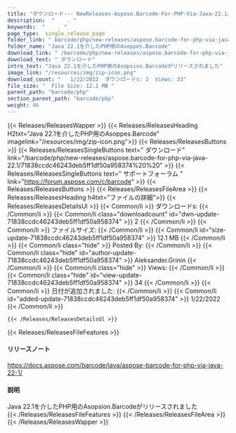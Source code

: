 ```yaml
---
title: "ダウンロード--- NewReleases-Aspose.Barcode-For-PHP-Via-Java-22.1。" 
description:  "    . " 
keywords:  "    . " 
page_type:  single_release_page
folder_link: " barcode/php/new-releases/aspose.barcode-for-php-via-java-22.1/"
folder_name: "Java 22.1を介したPHP用のAsoppes.Barcode"
download_link: " /barcode/php/new-releases/aspose.barcode-for-php-via-java-22.1/71838ccdc46243deb5ff1df50a958374"
download_text: " ダウンロード"
intro_text: "Java 22.1を介したPHP用のAsopsion.Barcodeがリリースされました"
image_link: "/resources/img/zip-icon.png"
download_count: "   1/22/2022  ダウンロードs: 2  Views: 33"
file_size: "  File Size: 12.1 MB "
parent_path: "barcode/php"
section_parent_path: "barcode/php"
weight: 46
---
```


{{< Releases/ReleasesWapper >}}
  {{< Releases/ReleasesHeading H2txt="Java 22.1を介したPHP用のAsoppes.Barcode" imagelink="/resources/img/zip-icon.png">}}
  {{< Releases/ReleasesButtons >}}
    {{< Releases/ReleasesSingleButtons text=" ダウンロード" link="/barcode/php/new-releases/aspose.barcode-for-php-via-java-22.1/71838ccdc46243deb5ff1df50a958374%20%20" >}}
    {{< Releases/ReleasesSingleButtons text=" サポートフォーラム " link="https://forum.aspose.com/c/barcode" >}}
  {{< Releases/ReleasesButtons >}}
  {{< Releases/ReleasesFileArea >}}
    {{< Releases/ReleasesHeading h4txt="ファイルの詳細">}}
    {{< Releases/ReleasesDetailsUl >}}
            {{< Common/li  >}} ダウンロードs: {{< /Common/li >}} 
      {{< Common/li class="downloadcount" id="dwn-update-71838ccdc46243deb5ff1df50a958374" >}} 2 {{< /Common/li >}} 
      {{< Common/li  >}} ファイルサイズ: {{< /Common/li >}} 
      {{< Common/li id="size-update-71838ccdc46243deb5ff1df50a958374" >}} 12.1 MB {{< /Common/li >}} 
      {{< Common/li  class="hide" >}} Posted By: {{< /Common/li >}} 
      {{< Common/li class="hide" id="author-update-71838ccdc46243deb5ff1df50a958374" >}} Aleksander.Grinin {{< /Common/li >}} 
      {{< Common/li class="hide"  >}} Views: {{< /Common/li >}} 
      {{< Common/li class="hide" id="view-update-71838ccdc46243deb5ff1df50a958374" >}} 34 {{< /Common/li >}} 
      {{< Common/li  >}} 日付が追加されました: {{< /Common/li >}} 
      {{< Common/li id="added-update-71838ccdc46243deb5ff1df50a958374" >}} 1/22/2022 {{< /Common/li >}} 

    {{< /Releases/ReleasesDetailsUl >}}

  {{< Releases/ReleasesFileFeatures >}}
      <h4>リリースノート</h4><div><a href="https://docs.aspose.com/barcode/java/aspose-barcode-for-php-via-java-22-1/">https://docs.aspose.com/barcode/java/aspose-barcode-for-php-via-java-22-1/</a></div><h4>説明</h4><div class="HTMLDescription">Java 22.1を介したPHP用のAsopsion.Barcodeがリリースされました</div>
  {{< /Releases/ReleasesFileFeatures >}}
 {{< /Releases/ReleasesFileArea >}}
{{< /Releases/ReleasesWapper >}}


